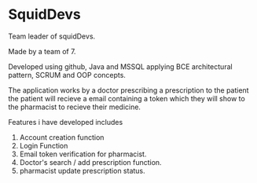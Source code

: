 # SquidDevs
Team leader of squidDevs.

Made by a team of 7.

Developed using github, Java and MSSQL applying BCE architectural pattern, SCRUM and OOP concepts.

The application works by a doctor prescribing a prescription to the patient the patient will recieve a email containing a token which they will show to the pharmacist to recieve their medicine.


Features i have developed includes
1. Account creation function
2. Login Function
3. Email token verification for pharmacist.
4. Doctor's search / add prescription function.
5. pharmacist update prescription status.
